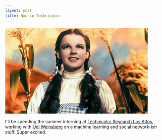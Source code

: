 ```yaml
---
layout: post
title: Now in Technicolor
---
```

<img src="/images/dorothy.jpg" class="post-lead-image-unwrapped"/><br/>

I'll be spending the summer interning at [Technicolor Research Los Altos](http://losaltos.thlab.net/), working with [Udi Weinsberg](http://losaltos.thlab.net/people/udi-weinsberg) on a machine learning and social network-ish stuff.  Super excited.
